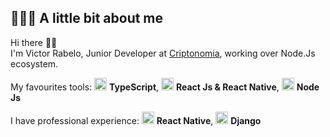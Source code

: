 ## 👨🏻‍💻 A little bit about me

Hi there 👋🏻  
I'm Victor Rabelo, Junior Developer at [Criptonomia](https://criptonomia.com), working over Node.Js ecosystem.

My favourites tools: <img src="https://i.ibb.co/PZ2XZgr/ts.png" width="20"/> <b>TypeScript</b>, <img src="https://i.ibb.co/4RHMmLQ/react.png" width="20"/> <b>React Js & React Native</b>, <img src="https://i.ibb.co/vVxmyN2/node.png" width="20"/> <b>Node Js</b>

I have professional experience: <img src="https://i.ibb.co/4RHMmLQ/react.png" width="20"/> <b>React Native</b>, <img src="https://i.ibb.co/sqPY2kp/django.jpg" width="20"/> <b>Django</b>
